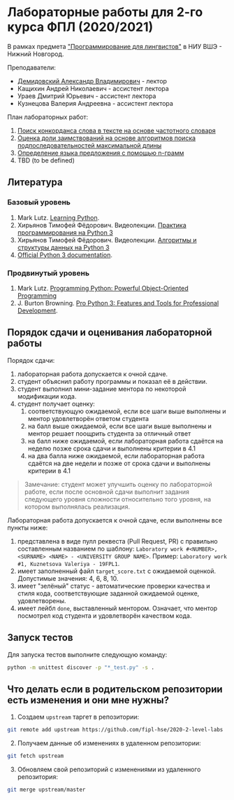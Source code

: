 # Лабораторные работы для 2-го курса ФПЛ (2020/2021)

В рамках предмета 
["Программирование для лингвистов"](https://www.hse.ru/edu/courses/375328211) 
в НИУ ВШЭ - Нижний Новгород.

Преподаватели: 

* [Демидовский Александр Владимирович](https://www.hse.ru/staff/demidovs) - лектор
* Кащихин Андрей Николаевич - ассистент лектора
* Ураев Дмитрий Юрьевич - ассистент лектора
* Кузнецова Валерия Андреевна - ассистент лектора

План лабораторных работ:

1. [Поиск конкорданса слова в тексте на основе частотного словаря](./lab_1/lab_work_1.md)
2. [Оценка доли заимствований на основе алгоритмов поиска подпоследовательностей максимальной длины](./lab_1/lab_work_2.md)
3. [Определение языка предложения с помощью n-грамм](./lab_3/lab_work_3.md)
4. TBD (to be defined)

## Литература

### Базовый уровень

1. Mark Lutz. 
   [Learning Python](https://www.amazon.com/Learning-Python-5th-Mark-Lutz/dp/1449355730).
2. Хирьянов Тимофей Фёдорович. Видеолекции. 
   [Практика программирования на Python 3](https://www.youtube.com/watch?v=fgf57Sa5A-A&list=PLRDzFCPr95fLuusPXwvOPgXzBL3ZTzybY) 
3. Хирьянов Тимофей Фёдорович. Видеолекции. 
   [Алгоритмы и структуры данных на Python 3](https://www.youtube.com/watch?v=KdZ4HF1SrFs&list=PLRDzFCPr95fK7tr47883DFUbm4GeOjjc0)
4. [Official Python 3 documentation](https://docs.python.org/3/).

### Продвинутый уровень

1. Mark Lutz.
   [Programming Python: Powerful Object-Oriented Programming](https://www.amazon.com/Programming-Python-Powerful-Object-Oriented/dp/0596158106)
1. J. Burton Browning. 
   [Pro Python 3: Features and Tools for Professional Development](https://www.amazon.com/Pro-Python-Features-Professional-Development/dp/1484243846).

## Порядок сдачи и оценивания лабораторной работы

Порядок сдачи:

1. лабораторная работа допускается к очной сдаче.
2. студент объяснил работу программы и показал её в действии.
3. студент выполнил мини-задание ментора по некоторой модификации кода.
4. студент получает оценку:
   1. соответствующую ожидаемой, если все шаги выше выполнены и ментор удовлетворён ответом студента
   2. на балл выше ожидаемой, если все шаги выше выполнены и ментор решает поощрить студента за отличный ответ
   3. на балл ниже ожидаемой, если лабораторная работа сдаётся на неделю позже срока сдачи и выполнены критерии в 4.1
   4. на два балла ниже ожидаемой, если лабораторная работа сдаётся на две недели и позже от срока сдачи и выполнены критерии в 4.1

> Замечание: студент может улучшить оценку по лабораторной работе, если после основной сдачи выполнит 
> задания следующего уровня сложности
> относительно того уровня, на котором выполнялась реализация.

Лабораторная работа допускается к очной сдаче, если выполнены все пункты ниже:

1. представлена в виде пулл реквеста (Pull Request, PR) с правильно составленным названием по шаблону:
   `Laboratory work #<NUMBER>, <SURNAME> <NAME> - <UNIVERSITY GROUP NAME>`. Пример: `Laboratory work #1, Kuznetsova Valeriya - 19FPL1`.
2. имеет заполненный файл `target_score.txt` с ожидаемой оценкой. Допустимые значения: 4, 6, 8, 10.
3. имеет "зелёный" статус - автоматические проверки качества и стиля кода, соответствующие заданной ожидаемой оценке, удовлетворены.
4. имеет лейбл `done`, выставленный ментором. Означает, что ментор посмотрел код студента и удовлетворён качеством кода.

## Запуск тестов

Для запуска тестов выполните следующую команду:

```bash
python -m unittest discover -p "*_test.py" -s .
```

## Что делать если в родительском репозитории есть изменения и они мне нужны?

1. Создаем `upstream` таргет в репозитории:

```bash
git remote add upstream https://github.com/fipl-hse/2020-2-level-labs
```

2. Получаем данные об изменениях в удаленном репозитории:

```bash
git fetch upstream
```

3. Обновляем свой репозиторий с изменениями из удаленного репозитория:

```bash
git merge upstream/master
```
